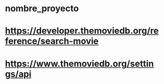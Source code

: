# nombre_proyecto
# https://developer.themoviedb.org/reference/search-movie
# https://www.themoviedb.org/settings/api
